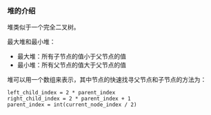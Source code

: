### 堆的介绍

堆类似于一个完全二叉树。

最大堆和最小堆：
- 最大堆：所有子节点的值小于父节点的值
- 最小堆：所有父节点的值大于父节点的值

堆可以用一个数组来表示，其中节点的快速找寻父节点和子节点的方法为：

```
left_child_index = 2 * parent_index
right_child_index = 2 * parent_index + 1
parent_index = int(current_node_index / 2)
```

